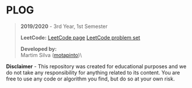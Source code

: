 # PLOG

> **2019/2020** - 3rd Year, 1st Semester
>
> **LeetCode:**
> [LeetCode page](https://leetcode.com/)
> [LeetCode problem set](https://leetcode.com/problemset/all)
>
> **Developed by:**\
> Martim Silva ([motapinto](https://github.com/motapinto))\

**Disclaimer** - This repository was created for educational purposes and we do not take any responsibility for anything related to its content. You are free to use any code or algorithm you find, but do so at your own risk.
